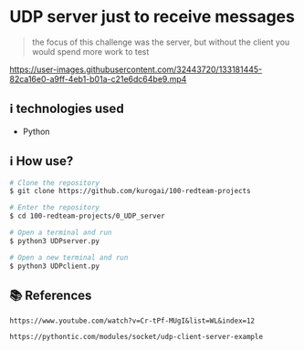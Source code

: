 # UDP server just to receive messages
>the focus of this challenge was the server, but without the client you would spend more work to test

https://user-images.githubusercontent.com/32443720/133181445-82ca16e0-a9ff-4eb1-b01a-c21e6dc64be9.mp4

## :information_source:  technologies used

* Python

## :information_source: How use?
```bash
# Clone the repository
$ git clone https://github.com/kurogai/100-redteam-projects

# Enter the repository
$ cd 100-redteam-projects/0_UDP_server

# Open a terminal and run
$ python3 UDPserver.py

# Open a new terminal and run
$ python3 UDPclient.py
```

## :books: References 
    https://www.youtube.com/watch?v=Cr-tPf-MUgI&list=WL&index=12
    
    https://pythontic.com/modules/socket/udp-client-server-example



